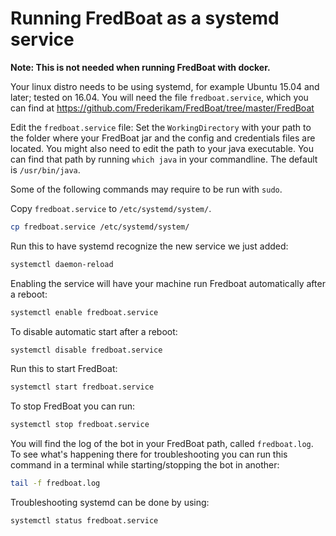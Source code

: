 # Running FredBoat as a systemd service

**Note: This is not needed when running FredBoat with docker.**

Your linux distro needs to be using systemd, for example Ubuntu 15.04 and later; tested on 16.04.
You will need the file `fredboat.service`, which you can find at https://github.com/Frederikam/FredBoat/tree/master/FredBoat

Edit the `fredboat.service` file: 
Set the `WorkingDirectory` with your path to the folder where your FredBoat jar and the config and credentials files are located.
You might also need to edit the path to your java executable. You can find that path by running `which java` in your commandline. The default is `/usr/bin/java`.

Some of the following commands may require to be run with `sudo`.

Copy `fredboat.service` to `/etc/systemd/system/`.
```sh
cp fredboat.service /etc/systemd/system/
```

Run this to have systemd recognize the new service we just added:
```sh
systemctl daemon-reload
```

Enabling the service will have your machine run Fredboat automatically after a reboot:
```sh
systemctl enable fredboat.service
```

To disable automatic start after a reboot:
```sh
systemctl disable fredboat.service
```

Run this to start FredBoat:
```sh
systemctl start fredboat.service
```

To stop FredBoat you can run:
```sh
systemctl stop fredboat.service
```
You will find the log of the bot in your FredBoat path, called `fredboat.log`.
To see what's happening there for troubleshooting you can run this command in a terminal while
starting/stopping the bot in another:
```sh
tail -f fredboat.log
```

Troubleshooting systemd can be done by using:
```sh
systemctl status fredboat.service
```